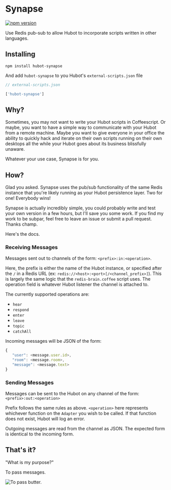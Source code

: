 # Synapse
[![npm version](https://badge.fury.io/js/hubot-synapse.svg)](http://badge.fury.io/js/hubot-synapse)

Use Redis pub-sub to allow Hubot to incorporate scripts written in other
languages.

## Installing

```
npm install hubot-synapse
```

And add `hubot-synapse` to you Hubot's `external-scripts.json` file

```javascript
// external-scripts.json

['hubot-synapse']
```

## Why?
Sometimes, you may not want to write your Hubot scripts in Coffeescript. Or
maybe, you want to have a simple way to communicate with your Hubot from a
remote machine. Maybe you want to give everyone in your office the ability
to quickly hack and iterate on their own scripts running on their own
desktops all the while your Hubot goes about its business blissfully unaware.

Whatever your use case, Synapse is for you.

## How?
Glad you asked. Synapse uses the pub/sub functionality of the same Redis
instance that you're likely running as your Hubot persistence layer.
Two for one! Everybody wins!

Synapse is actually incredibly simple, you could probably write
and test your own version in a few hours, but I'll save you some work. If you
find my work to be subpar, feel free to leave an issue or submit a pull
request. Thanks champ.

Here's the docs.

### Receiving Messages
Messages sent out to channels of the form: `<prefix>:in:<operation>`.

Here, the prefix is either the name of the Hubot instance, or specified after
the `/` in a Redis URL (ex: `redis://<host>:<port>[/<channel_prefix>]`).
This is largely the same logic that the `redis-brain.coffee` script uses. The 
operation field is whatever Hubot listener the channel is attached to.

The currently supported operations are:
* `hear`
* `respond`
* `enter`
* `leave`
* `topic`
* `catchAll`

Incoming messages will be JSON of the form:
```javascript
{
   "user": <message.user.id>,
   "room": <message.room>,
   "message": <message.text>
}
```

### Sending Messages
Messages can be sent to the Hubot on any channel of the form:
`<prefix>:out:<operation>`

Prefix follows the same rules as above. `<operation>` here represents whichever
function on the `Adapter` you wish to be called. If that function does not
exist, Hubot will log an error.

Outgoing messages are read from the channel as JSON. The expected form is
identical to the incoming form.

## That's it?

"What is my purpose?"

To pass messages.

![To pass butter.](http://i.imgur.com/IxC2SCj.gif)
